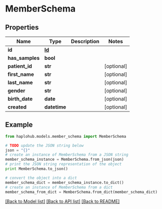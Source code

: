 # MemberSchema


## Properties
Name | Type | Description | Notes
------------ | ------------- | ------------- | -------------
**id** | [**Id**](Id.md) |  | 
**has_samples** | **bool** |  | 
**patient_id** | **str** |  | [optional] 
**first_name** | **str** |  | [optional] 
**last_name** | **str** |  | [optional] 
**gender** | **str** |  | [optional] 
**birth_date** | **date** |  | [optional] 
**created** | **datetime** |  | [optional] 

## Example

```python
from haplohub.models.member_schema import MemberSchema

# TODO update the JSON string below
json = "{}"
# create an instance of MemberSchema from a JSON string
member_schema_instance = MemberSchema.from_json(json)
# print the JSON string representation of the object
print MemberSchema.to_json()

# convert the object into a dict
member_schema_dict = member_schema_instance.to_dict()
# create an instance of MemberSchema from a dict
member_schema_from_dict = MemberSchema.from_dict(member_schema_dict)
```
[[Back to Model list]](../README.md#documentation-for-models) [[Back to API list]](../README.md#documentation-for-api-endpoints) [[Back to README]](../README.md)


